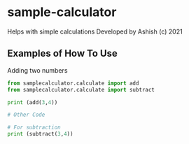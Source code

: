 # sample-calculator
Helps with simple calculations
Developed by Ashish (c) 2021

## Examples of How To Use


Adding two numbers

```python
from samplecalculator.calculate import add
from samplecalculator.calculate import subtract

print (add(3,4))

# Other Code

# For subtraction
print (subtract(3,4))
```



